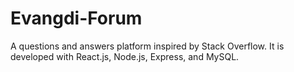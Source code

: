 # Evangdi-Forum
A questions and answers platform inspired by Stack Overflow. It is developed with React.js, Node.js, Express, and MySQL. 
